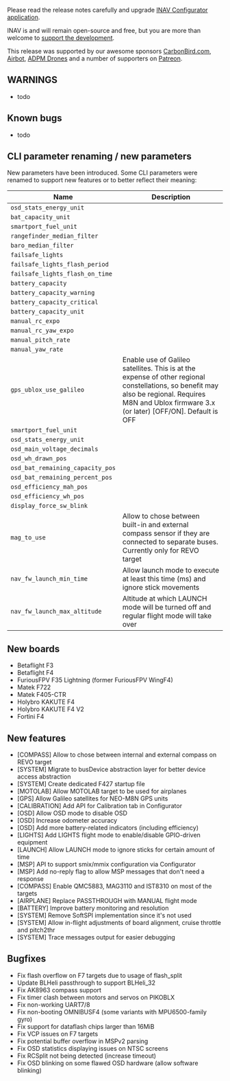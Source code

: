 Please read the release notes carefully and upgrade [INAV Configurator application](https://github.com/iNavFlight/inav-configurator/releases/tag/1.9.0).

INAV is and will remain open-source and free, but you are more than welcome to [support the development](https://inavflight.github.io/supporting-inav/). 

This release was supported by our awesome sponsors [CarbonBird.com](http://www.CarbonBird.com), [Airbot](http://shop.myairbot.com/), [ADPM Drones](http://www.adpm.pro/) and a number of supporters on [Patreon](https://www.patreon.com/inavflight).

## WARNINGS

* todo

## Known bugs
* todo

## CLI parameter renaming / new parameters

New parameters have been introduced. Some CLI parameters were renamed to support new features or to better reflect their meaning:

| Name               | Description                                                    |
|------------------------|----------------------------------------------------------------|
| `osd_stats_energy_unit` |  |
| `bat_capacity_unit` |  |
| `smartport_fuel_unit` |  |
| `rangefinder_median_filter` |  |
| `baro_median_filter` |  |
| `failsafe_lights` |  |
| `failsafe_lights_flash_period` |  |
| `failsafe_lights_flash_on_time` |  |
| `battery_capacity` |  |
| `battery_capacity_warning` |  |
| `battery_capacity_critical` |  |
| `battery_capacity_unit` |  |
| `manual_rc_expo` |  |
| `manual_rc_yaw_expo` |  |
| `manual_pitch_rate` |  |
| `manual_yaw_rate` |  |
| `gps_ublox_use_galileo` | Enable use of Galileo satellites. This is at the expense of other regional constellations, so benefit may also be regional. Requires M8N and Ublox firmware 3.x (or later) [OFF/ON]. Default is OFF |
| `smartport_fuel_unit` |  |
| `osd_stats_energy_unit` |  |
| `osd_main_voltage_decimals` |  |
| `osd_wh_drawn_pos` |  |
| `osd_bat_remaining_capacity_pos` |  |
| `osd_bat_remaining_percent_pos` |  |
| `osd_efficiency_mah_pos` |  |
| `osd_efficiency_wh_pos` |  |
| `display_force_sw_blink` |  |
| `mag_to_use` | Allow to chose between built-in and external compass sensor if they are connected to separate buses. Currently only for REVO target |
| `nav_fw_launch_min_time` | Allow launch mode to execute at least this time (ms) and ignore stick movements |
| `nav_fw_launch_max_altitude` | Altitude at which LAUNCH mode will be turned off and regular flight mode will take over |


## New boards

* Betaflight F3
* Betaflight F4
* FuriousFPV F35 Lightning (former FuriousFPV WingF4)
* Matek F722
* Matek F405-CTR
* Holybro KAKUTE F4
* Holybro KAKUTE F4 V2
* Fortini F4

## New features

* [COMPASS] Allow to chose between internal and external compass on REVO target
* [SYSTEM] Migrate to busDevice abstraction layer for better device access abstraction
* [SYSTEM] Create dedicated F427 startup file
* [MOTOLAB] Allow MOTOLAB target to be used for airplanes
* [GPS] Allow Galileo satellites for NEO-M8N GPS units
* [CALIBRATION] Add API for Calibration tab in Configurator
* [OSD] Allow OSD mode to disable OSD
* [OSD] Increase odometer accuracy
* [OSD] Add more battery-related indicators (including efficiency)
* [LIGHTS] Add LIGHTS flight mode to enable/disable GPIO-driven equipment
* [LAUNCH] Allow LAUNCH mode to ignore sticks for certain amount of time
* [MSP] API to support smix/mmix configuration via Configurator
* [MSP] Add no-reply flag to allow MSP messages that don't need a response
* [COMPASS] Enable QMC5883, MAG3110 and IST8310 on most of the targets
* [AIRPLANE] Replace PASSTHROUGH with MANUAL flight mode
* [BATTERY] Improve battery monitoring and resolution
* [SYSTEM] Remove SoftSPI implementation since it's not used
* [SYSTEM] Allow in-flight adjustments of board alignment, cruise throttle and pitch2thr
* [SYSTEM] Trace messages output for easier debugging

## Bugfixes

* Fix flash overflow on F7 targets due to usage of flash_split
* Update BLHeli passthrough to support BLHeli_32
* Fix AK8963 compass support
* Fix timer clash between motors and servos on PIKOBLX
* Fix non-working UART7/8
* Fix non-booting OMNIBUSF4 (some variants with MPU6500-family gyro)
* Fix support for dataflash chips larger than 16MiB
* Fix VCP issues on F7 targets
* Fix potential buffer overflow in MSPv2 parsing
* Fix OSD statistics displaying issues on NTSC screens
* Fix RCSplit not being detected (increase timeout)
* Fix OSD blinking on some flawed OSD hardware (allow software blinking)
